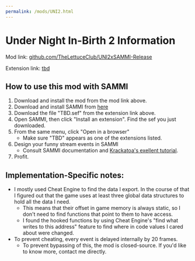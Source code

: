 ```yaml
---
permalink: /mods/UNI2.html
---
```

# Under Night In-Birth 2 Information
Mod link: [github.com/TheLettuceClub/UNI2xSAMMI-Release](github.com/TheLettuceClub/UNI2xSAMMI-Release)

Extension link: [tbd]()

## How to use this mod with SAMMI
1. Download and install the mod from the mod link above.
2. Download and install SAMMI from [here](sammi.solutions)
3. Download the file "TBD.sef" from the extension link above.
4. Open SAMMI, then click "Install an extension". Find the sef you just downloaded.
5. From the same menu, click "Open in a browser"
    * Make sure "TBD" appears as one of the extensions listed.
6. Design your funny stream events in SAMMI
    * Consult SAMMI documentation and [Krackatoa's exellent tutorial]().
7. Profit.

## Implementation-Specific notes:
* I mostly used Cheat Engine to find the data I export. In the course of that I figured out that the game uses at least three global data structures to hold all the data I need.
    * This means that their offset in game memory is always static, so I don't need to find functions that point to them to have access.
    * I found the hooked functions by using Cheat Engine's "find what writes to this address" feature to find where in code values I cared about were changed.
* To prevent cheating, every event is delayed internally by 20 frames.
    * To prevent bypassing of this, the mod is closed-source. If you'd like to know more, contact me directly.
